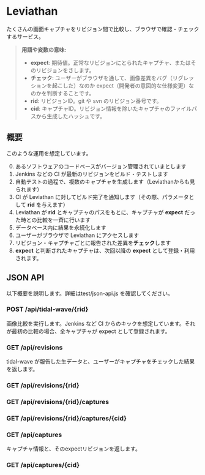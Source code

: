 Leviathan
===================

たくさんの画面キャプチャをリビジョン間で比較し、ブラウザで確認・チェックするサービス。


> **用語や変数の意味:**
> 
>  - **expect**: 期待値。正常なリビジョンにとられたキャプチャ、またはそのリビジョンをさします。
>  - **チェック**: ユーザーがブラウザを通して、画像差異をバグ（リグレッションを起こした）なのか expect（開発者の意図的な仕様変更）なのかを判断することです。
>  - **rid**: リビジョンID。git や svn のリビジョン番号です。
>  - **cid**: キャプチャID。リビジョン情報を除いたキャプチャのファイルパスから生成したハッシュです。


概要
-------------

このような運用を想定しています。

0. あるソフトウェアのコードベースがバージョン管理されていまとします
1. Jenkins などの CI が最新のリビジョンをビルド・テストします
2. 自動テストの過程で、複数のキャプチャを生成します（Leviathanからも見られます）
3. CI が Leviathan に対してビルド完了を通知します（その際、パラメータとして **rid** を与えます）
4. Leviathan が **rid** とキャプチャのパスをもとに、キャプチャが **expect** だった時との比較を一斉に行います
5. データベース内に結果を永続化します
6. ユーザーがブラウザで Leviathan にアクセスします
7. リビジョン・キャプチャごとに報告された差異を**チェック**します
8. **expect** と判断されたキャプチャは、次回以降の **expect** として登録・利用されます。

JSON API
-------------

以下概要を説明します。詳細はtest/json-api.js を確認してください。
 
### POST /api/tidal-wave/{rid}

画像比較を実行します。Jenkins など CI からのキックを想定しています。それが最初の比較の場合、全キャプチャが expect として登録されます。

### GET /api/revisions

tidal-wave が報告した生データと、ユーザーがキャプチャをチェックした結果を返します。

### GET /api/revisions/{rid}
### GET /api/revisions/{rid}/captures
### GET /api/revisions/{rid}/captures/{cid}
### GET /api/captures

キャプチャ情報と、そのexpectリビジョンを返します。

### GET /api/captures/{cid}
